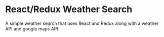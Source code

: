# React/Redux Weather Search

A simple weather search that uses React and Redux along with a weather API and google maps API.
```
